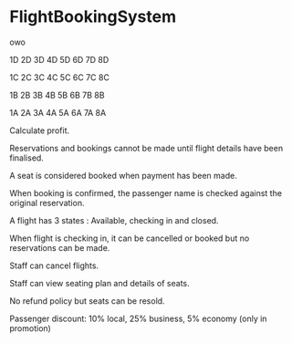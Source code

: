 # FlightBookingSystem

owo

1D 2D 3D 4D 5D 6D 7D 8D

1C 2C 3C 4C 5C 6C 7C 8C

1B 2B 3B 4B 5B 6B 7B 8B

1A 2A 3A 4A 5A 6A 7A 8A


Calculate profit.

Reservations and bookings cannot be made until flight details have been finalised.

A seat is considered booked when payment has been made.

When booking is confirmed, the passenger name is checked against the original reservation.

A flight has 3 states : Available, checking in and closed.

When flight is checking in, it can be cancelled or booked but no reservations can be made.

Staff can cancel flights.

Staff can view seating plan and details of seats.

No refund policy but seats can be resold.

Passenger discount: 10% local,
                    25% business,
                    5% economy (only in promotion)
